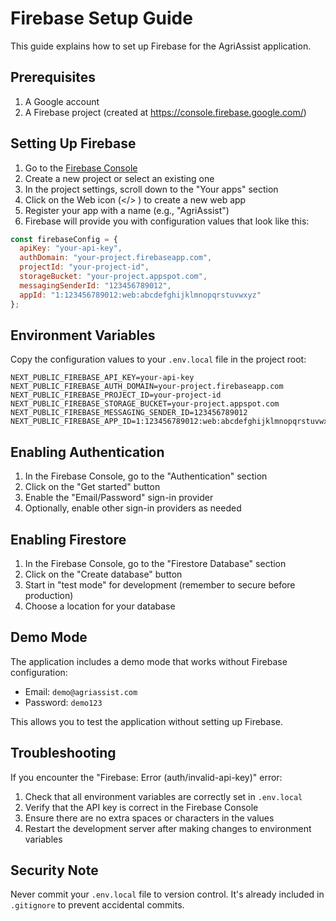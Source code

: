 # Firebase Setup Guide

This guide explains how to set up Firebase for the AgriAssist application.

## Prerequisites

1. A Google account
2. A Firebase project (created at https://console.firebase.google.com/)

## Setting Up Firebase

1. Go to the [Firebase Console](https://console.firebase.google.com/)
2. Create a new project or select an existing one
3. In the project settings, scroll down to the "Your apps" section
4. Click on the Web icon (</> ) to create a new web app
5. Register your app with a name (e.g., "AgriAssist")
6. Firebase will provide you with configuration values that look like this:

```javascript
const firebaseConfig = {
  apiKey: "your-api-key",
  authDomain: "your-project.firebaseapp.com",
  projectId: "your-project-id",
  storageBucket: "your-project.appspot.com",
  messagingSenderId: "123456789012",
  appId: "1:123456789012:web:abcdefghijklmnopqrstuvwxyz"
};
```

## Environment Variables

Copy the configuration values to your `.env.local` file in the project root:

```
NEXT_PUBLIC_FIREBASE_API_KEY=your-api-key
NEXT_PUBLIC_FIREBASE_AUTH_DOMAIN=your-project.firebaseapp.com
NEXT_PUBLIC_FIREBASE_PROJECT_ID=your-project-id
NEXT_PUBLIC_FIREBASE_STORAGE_BUCKET=your-project.appspot.com
NEXT_PUBLIC_FIREBASE_MESSAGING_SENDER_ID=123456789012
NEXT_PUBLIC_FIREBASE_APP_ID=1:123456789012:web:abcdefghijklmnopqrstuvwxyz
```

## Enabling Authentication

1. In the Firebase Console, go to the "Authentication" section
2. Click on the "Get started" button
3. Enable the "Email/Password" sign-in provider
4. Optionally, enable other sign-in providers as needed

## Enabling Firestore

1. In the Firebase Console, go to the "Firestore Database" section
2. Click on the "Create database" button
3. Start in "test mode" for development (remember to secure before production)
4. Choose a location for your database

## Demo Mode

The application includes a demo mode that works without Firebase configuration:

- Email: `demo@agriassist.com`
- Password: `demo123`

This allows you to test the application without setting up Firebase.

## Troubleshooting

If you encounter the "Firebase: Error (auth/invalid-api-key)" error:

1. Check that all environment variables are correctly set in `.env.local`
2. Verify that the API key is correct in the Firebase Console
3. Ensure there are no extra spaces or characters in the values
4. Restart the development server after making changes to environment variables

## Security Note

Never commit your `.env.local` file to version control. It's already included in `.gitignore` to prevent accidental commits.